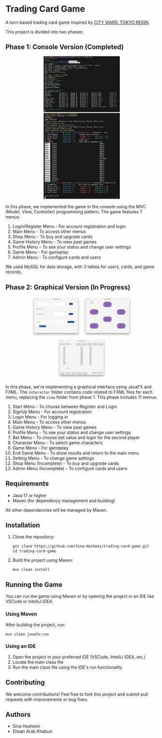 # Trading Card Game

A turn-based trading card game inspired by [CITY WARS: TOKYO REIGN](https://store.steampowered.com/app/1689090/CITY_WARS_TOKYO_REIGN/).

This project is divided into two phases:

## Phase 1: Console Version (Completed)

<p align="center">
   <img src="Figs/phase1img1.png" alt="App screenshot 1" width=50%>
   <img src="Figs/phase1img2.png" alt="App screenshot 2" width=50%>
</p>

In this phase, we implemented the game in the console using the MVC (Model, View, Controller) programming pattern. The game features 7 menus:

1. Login/Register Menu - For account registration and login
2. Main Menu - To access other menus
3. Shop Menu - To buy and upgrade cards
4. Game History Menu - To view past games
5. Profile Menu - To see your status and change user settings
6. Game Menu - For gameplay
7. Admin Menu - To configure cards and users

We used MySQL for data storage, with 3 tables for users, cards, and game records.

## Phase 2: Graphical Version (In Progress)

<p align="center">
   <img src="Figs/phase2img1.png" alt="App screenshot 1" width=33%>
   <img src="Figs/phase2img2.png" alt="App screenshot 2" width=33%>
   <img src="Figs/phase2img3.png" alt="App screenshot 3" width=33%>
</p>

In this phase, we're implementing a graphical interface using JavaFX and FXML. The `interactor` folder contains code related to FXML files for each menu, replacing the `view` folder from phase 1. This phase includes 11 menus:

1. Start Menu - To choose between Register and Login
2. SignUp Menu - For account registration
3. Login Menu - For logging in
4. Main Menu - To access other menus
5. Game History Menu - To view past games
6. Profile Menu - To see your status and change user settings
7. Bet Menu - To choose bet value and login for the second player
8. Character Menu - To select game characters
9. Game Menu - For gameplay
10. End Game Menu - To show results and return to the main menu
11. Setting Menu - To change game settings
12. Shop Menu (Incomplete) - To buy and upgrade cards
13. Admin Menu (Incomplete) - To configure cards and users

## Requirements

- Java 17 or higher
- Maven (for dependency management and building)

All other dependencies will be managed by Maven.

## Installation

1. Clone the repository:
   ```
   git clone https://github.com/Sina-Hashemi/trading-card-game.git
   cd trading-card-game
   ```

2. Build the project using Maven:
   ```
   mvn clean install
   ```

## Running the Game

You can run the game using Maven or by opening the project in an IDE like VSCode or IntelliJ IDEA.

### Using Maven

After building the project, run:

```
mvn clean javafx:run
```

### Using an IDE

1. Open the project in your preferred IDE (VSCode, IntelliJ IDEA, etc.)
2. Locate the main class file
3. Run the main class file using the IDE's run functionality

## Contributing

We welcome contributions! Feel free to fork this project and submit pull requests with improvements or bug fixes.

## Authors

- Sina Hashemi
- Ehsan Arab Khaburi
